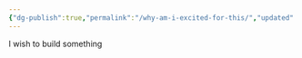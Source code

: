 ```yaml
---
{"dg-publish":true,"permalink":"/why-am-i-excited-for-this/","updated":"2025-02-16T09:40:48.089+05:30"}
---
```



I wish to build something